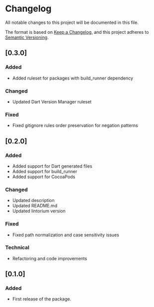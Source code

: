# Changelog

All notable changes to this project will be documented in this file.

The format is based on [Keep a Changelog](https://keepachangelog.com/en/1.1.0/),
and this project adheres to [Semantic Versioning](https://semver.org/spec/v2.0.0.html).

## [0.3.0]

### Added
- Added ruleset for packages with build_runner dependency

### Changed
- Updated Dart Version Manager ruleset

### Fixed
- Fixed gitignore rules order preservation for negation patterns

## [0.2.0]

### Added
- Added support for Dart generated files
- Added support for build_runner
- Added support for CocoaPods

### Changed
- Updated description
- Updated README.md
- Updated lintorium version

### Fixed
- Fixed path normalization and case sensitivity issues

### Technical
- Refactoring and code improvements

## [0.1.0]

### Added
- First release of the package.